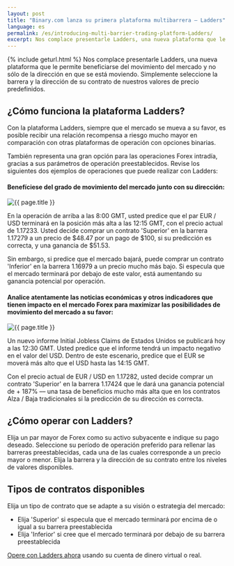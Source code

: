 ```yaml
---
layout: post
title: "Binary.com lanza su primera plataforma multibarrera – Ladders"
language: es
permalink: /es/introducing-multi-barrier-trading-platform-Ladders/
excerpt: Nos complace presentarle Ladders, una nueva plataforma que le permite beneficiarse del movimiento del mercado y no sólo de la dirección en que se está moviendo. Simplemente seleccione la barrera y la dirección de su contrato de nuestros valores de precio predefinidos...
---
```

{% include geturl.html %}
Nos complace presentarle Ladders, una nueva plataforma que le permite beneficiarse del movimiento del mercado y no sólo de la dirección en que se está moviendo. Simplemente seleccione la barrera y la dirección de su contrato de nuestros valores de precio predefinidos.

## ¿Cómo funciona la plataforma Ladders?

Con la plataforma Ladders, siempre que el mercado se mueva a su favor, es posible recibir una relación recompensa a riesgo mucho mayor en comparación con otras plataformas de operación con opciones binarias.

También representa una gran opción para las operaciones Forex intradía, gracias a sus parámetros de operación preestablecidos. Revise los siguientes dos ejemplos de operaciones que puede realizar con Ladders:

#### Benefíciese del grado de movimiento del mercado junto con su dirección:

<div class="cta">
    <img src="{{ '/images/ladders-2.jpg' | prepend: SourceUrl }}" alt="{{ page.title }}">
</div>

En la operación de arriba a las 8:00 GMT, usted predice que el par EUR / USD terminará en la posición más alta a las 12:15 GMT, con el precio actual de 1.17233. Usted decide comprar un contrato 'Superior' en la barrera 1.17279 a un precio de $48.47 por un pago de $100, si su predicción es correcta, y una ganancia de $51.53.

Sin embargo, si predice que el mercado bajará, puede comprar un contrato 'Inferior' en la barrera 1.16979 a un precio mucho más bajo. Si especula que el mercado terminará por debajo de este valor, está aumentando su ganancia potencial por operación.


#### Analice atentamente las noticias económicas y otros indicadores que tienen impacto en el mercado Forex para maximizar las posibilidades de movimiento del mercado a su favor:

<div class="cta">
    <img src="{{ '/images/ladders-1.jpg' | prepend: SourceUrl }}" alt="{{ page.title }}">
</div>

Un nuevo informe Initial Jobless Claims de Estados Unidos se publicará hoy a las 12:30 GMT. Usted predice que el informe tendrá un impacto negativo en el valor del USD. Dentro de este escenario, predice que el EUR se moverá más alto que el USD hasta las 14:15 GMT.

Con el precio actual de EUR / USD en 1.17282, usted decide comprar un contrato 'Superior' en la barrera 1.17424 que le dará una ganancia potencial de + 187% –– una tasa de beneficios mucho más alta que en los contratos Alza / Baja tradicionales si la predicción de su dirección es correcta.

## ¿Cómo operar con Ladders?

Elija un par mayor de Forex como su activo subyacente e indique su pago deseado. Seleccione su período de operación preferido para rellenar las barreras preestablecidas, cada una de las cuales corresponde a un precio mayor o menor. Elija la barrera y la dirección de su contrato entre los niveles de valores disponibles.

## Tipos de contratos disponibles

Elija un tipo de contrato que se adapte a su visión o estrategia del mercado:

<ul class="bullet">
    <li>Elija 'Superior' si especula que el mercado terminará por encima de o igual a su barrera preestablecida</li>
    <li>Elija 'Inferior' si cree que el mercado terminará por debajo de su barrera preestablecida</li>
</ul>


<a href="https://www.binary.com/es/multi_barriers_trading.html">Opere con Ladders ahora</a> usando su cuenta de dinero virtual o real. 

